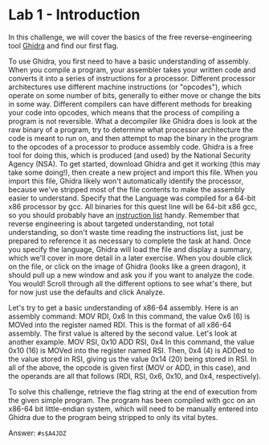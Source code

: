 # Lab 1 - Introduction

In this challenge, we will cover the basics of the free reverse-engineering tool [Ghidra](https://ghidra-sre.org/) and find our first flag.

To use Ghidra, you first need to have a basic understanding of assembly. When you compile a program, your assembler takes your written code and converts it into a series of instructions for a processor. Different processor architectures use different machine instructions (or "opcodes"), which operate on some number of bits, generally to either move or change the bits in some way. Different compilers can have different methods for breaking your code into opcodes, which means that the process of compiling a program is not reversible. What a decompiler like Ghidra does is look at the raw binary of a program, try to determine what processor architecture the code is meant to run on, and then attempt to map the binary in the program to the opcodes of a processor to produce assembly code. Ghidra is a free tool for doing this, which is produced (and used) by the National Security Agency (NSA). To get started, download Ghidra and get it working (this may take some doing!), then create a new project and import this file. When you import this file, Ghidra likely won't automatically identify the processor, because we've stripped most of the file contents to make the assembly easier to understand. Specify that the Language was compiled for a 64-bit x86 processor by gcc. All binaries for this quest line will be 64-bit x86 gcc, so you should probably have an [instruction list](https://en.wikipedia.org/wiki/X86_instruction_listings) handy. Remember that reverse engineering is about targeted understanding, not total understanding, so don't waste time reading the instructions list, just be prepared to reference it as necessary to complete the task at hand. Once you specify the language, Ghidra will load the file and display a summary, which we'll cover in more detail in a later exercise. When you double click on the file, or click on the image of Ghidra (looks like a green dragon), it should pull up a new window and ask you if you want to analyze the code. You would! Scroll through all the different options to see what's there, but for now just use the defaults and click Analyze.

Let's try to get a basic understanding of x86-64 assembly. Here is an assembly command:
MOV	RDI, 0x6
In this command, the value 0x6 (6) is MOVed into the register named RDI. This is the format of all x86-64 assembly. The first value is altered by the second value. Let's look at another example.
MOV	RSI, 0x10
ADD	RSI, 0x4
In this command, the value 0x10 (16) is MOVed into the register named RSI. Then, 0x4 (4) is ADDed to the value stored in RSI, giving us the value 0x14 (20) being stored in RSI.
In all of the above, the opcode is given first (MOV or ADD, in this case), and the operands are all that follows (RDI, RSI, 0x6, 0x10, and 0x4, respectively).

To solve this challenge, retrieve the flag string at the end of execution from the given simple program. The program has been compiled with gcc on an x86-64 bit little-endian system, which will need to be manually entered into Ghidra due to the program being stripped to only its vital bytes.

Answer: `#s$A4JDZ`